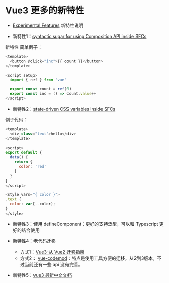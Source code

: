 # Vue3 更多的新特性

- [Experimental Features](https://github.com/vuejs/vue-next/releases#Experimental%20Features) 新特性说明

- 新特性1：[syntactic sugar for using Composition API inside SFCs](https://github.com/vuejs/rfcs/blob/sfc-improvements/active-rfcs/0000-sfc-script-setup.md)

新特性 简单例子：

```js
<template>
  <button @click="inc">{{ count }}</button>
</template>

<script setup>
  import { ref } from 'vue'

  export const count = ref(0)
  export const inc = () => count.value++
</script>
```

- 新特性2：[state-driven CSS variables inside SFCs](https://github.com/vuejs/rfcs/blob/sfc-improvements/active-rfcs/0000-sfc-style-variables.md)

例子代码：

```js
<template>
  <div class="text">hello</div>
</template>

<script>
export default {
  data() {
    return {
      color: 'red'
    }
  }
}
</script>

<style vars="{ color }">
.text {
  color: var(--color);
}
</style>
```
- 新特性3：使用 defineComponent：更好的支持泛型，可以和 Typescript 更好的结合使用

- 新特性4：老代码迁移
  - 方式1：[Vue3-从 Vue2 迁移指南](https://v3.cn.vuejs.org/guide/migration/introduction.html)
  - 方式2： [vue-codemod](https://github.com/vuejs/vue-codemod)：特点是使用工具方便的迁移，从2到3版本。不过当前还有一些 api 没有完善。

- 新特性5：[vue3 最新中文文档](https://v3.cn.vuejs.org/guide/contributing/writing-guide.html)